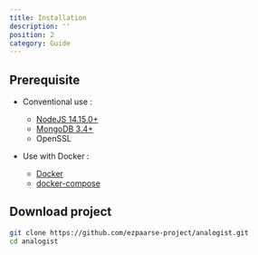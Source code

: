 ```yaml
---
title: Installation
description: ''
position: 2
category: Guide
---
```


## Prerequisite

- Conventional use :
  - [NodeJS 14.15.0+](https://nodejs.org/en/download/)
  - [MongoDB 3.4+](https://docs.mongodb.com/manual/installation/)
  - OpenSSL

- Use with Docker :
  - [Docker](https://docs.docker.com/engine/install/)
  - [docker-compose](https://docs.docker.com/compose/install/)

## Download project

```bash
git clone https://github.com/ezpaarse-project/analogist.git
cd analogist
```